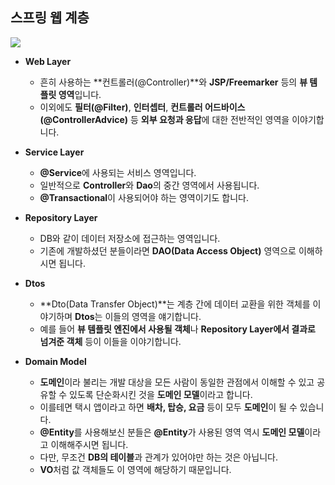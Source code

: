## 스프링 웹 계층



![](https://img1.daumcdn.net/thumb/R1280x0/?scode=mtistory2&fname=https%3A%2F%2Fblog.kakaocdn.net%2Fdn%2Fdxx0FP%2FbtqYN1mN4yR%2F2eKKWi5lsGuI03JyuGHiJ0%2Fimg.png)



- **Web Layer**
  - 흔히 사용하는 **컨트롤러(@Controller)**와 **JSP/Freemarker** 등의 **뷰 템플릿 영역**입니다.
  - 이외에도 **필터(@Filter)**, **인터셉터**, **컨트롤러 어드바이스(@ControllerAdvice)** 등 **외부 요청과 응답**에 대한 전반적인 영역을 이야기합니다.



- **Service Layer**
  - **@Service**에 사용되는 서비스 영역입니다.
  - 일반적으로 **Controller**와 **Dao**의 중간 영역에서 사용됩니다.
  - **@Transactional**이 사용되어야 하는 영역이기도 합니다.



- **Repository Layer**
  - DB와 같이 데이터 저장소에 접근하는 영역입니다.
  - 기존에 개발하셨던 분들이라면 **DAO(Data Access Object)** 영역으로 이해하시면 됩니다.



- **Dtos**
  - **Dto(Data Transfer Object)**는 계층 간에 데이터 교환을 위한 객체를 이야기하며 **Dtos**는 이들의 영역을 얘기합니다.
  - 예를 들어 **뷰 템플릿 엔진에서 사용될 객체**나 **Repository Layer에서 결과로 넘겨준 객체** 등이 이들을 이야기합니다.



- **Domain Model**
  - **도메인**이라 불리는 개발 대상을 모든 사람이 동일한 관점에서 이해할 수 있고 공유할 수 있도록 단순화시킨 것을 **도메인 모델**이라고 합니다.
  - 이를테면 택시 앱이라고 하면 **배차, 탑승, 요금** 등이 모두 **도메인**이 될 수 있습니다.
  - **@Entity**를 사용해보신 분들은 **@Entity**가 사용된 영역 역시 **도메인 모델**이라고 이해해주시면 됩니다.
  - 다만, 무조건 **DB의 테이블**과 관계가 있어야만 하는 것은 아닙니다.
  - **VO**처럼 값 객체들도 이 영역에 해당하기 때문입니다.















